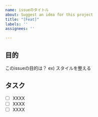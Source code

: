 ```yaml
---
name: issueのタイトル
about: Suggest an idea for this project
title: "[Feat]"
labels: ''
assignees: ''

---
```


## 目的
このissueの目的は？
ex) スタイルを整える

## タスク
- [ ] XXXX
- [ ] XXXX
- [ ] XXXX

